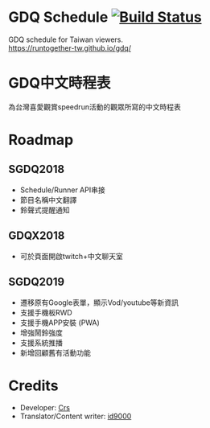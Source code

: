 # GDQ Schedule [![Build Status](https://travis-ci.org/runtogether-tw/gdq.svg?branch=master)](https://travis-ci.org/runtogether-tw/gdq) 
GDQ schedule for Taiwan viewers.  
https://runtogether-tw.github.io/gdq/

# GDQ中文時程表
為台灣喜愛觀賞speedrun活動的觀眾所寫的中文時程表

# Roadmap
## SGDQ2018
- Schedule/Runner API串接
- 節目名稱中文翻譯
- 鈴聲式提醒通知

## GDQX2018
- 可於頁面開啟twitch+中文聊天室

## SGDQ2019
- 遷移原有Google表單，顯示Vod/youtube等新資訊
- 支援手機板RWD
- 支援手機APP安裝 (PWA)
- 增強鬧鈴強度
- 支援系統推播
- 新增回顧舊有活動功能

# Credits
- Developer: [Crs](https://github.com/crs38c28)
- Translator/Content writer: [id9000](https://github.com/id9000)